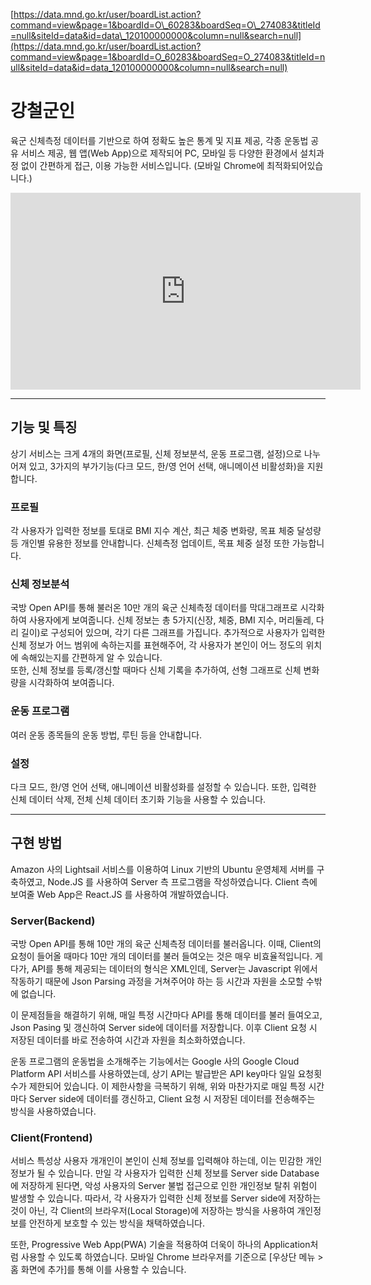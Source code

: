 [https://data.mnd.go.kr/user/boardList.action?command=view&page=1&boardId=O\_60283&boardSeq=O\_274083&titleId=null&siteId=data&id=data\_120100000000&column=null&search=null](https://data.mnd.go.kr/user/boardList.action?command=view&page=1&boardId=O_60283&boardSeq=O_274083&titleId=null&siteId=data&id=data_120100000000&column=null&search=null)

# 강철군인

육군 신체측정 데이터를 기반으로 하여 정확도 높은 통계 및 지표 제공, 각종 운동법 공유 서비스 제공, 웹 앱(Web App)으로 제작되어 PC, 모바일 등 다양한 환경에서 설치과정 없이 간편하게 접근, 이용 가능한 서비스입니다. (모바일 Chrome에 최적화되어있습니다.)

<iframe src="https://www.youtube.com/embed/0EtwRB7gK5E" width="560" height="315" frameborder="0" allowfullscreen=""></iframe>

---

## 기능 및 특징

상기 서비스는 크게 4개의 화면(프로필, 신체 정보분석, 운동 프로그램, 설정)으로 나누어져 있고, 3가지의 부가기능(다크 모드, 한/영 언어 선택, 애니메이션 비활성화)을 지원합니다.

### 프로필

각 사용자가 입력한 정보를 토대로 BMI 지수 계산, 최근 체중 변화량, 목표 체중 달성량 등 개인별 유용한 정보를 안내합니다. 신체측정 업데이트, 목표 체중 설정 또한 가능합니다.

### 신체 정보분석

국방 Open API를 통해 불러온 10만 개의 육군 신체측정 데이터를 막대그래프로 시각화하여 사용자에게 보여줍니다. 신체 정보는 총 5가지(신장, 체중, BMI 지수, 머리둘레, 다리 길이)로 구성되어 있으며, 각기 다른 그래프를 가집니다. 추가적으로 사용자가 입력한 신체 정보가 어느 범위에 속하는지를 표현해주어, 각 사용자가 본인이 어느 정도의 위치에 속해있는지를 간편하게 알 수 있습니다.  
또한, 신체 정보를 등록/갱신할 때마다 신체 기록을 추가하여, 선형 그래프로 신체 변화량을 시각화하여 보여줍니다.

### 운동 프로그램

여러 운동 종목들의 운동 방법, 루틴 등을 안내합니다.

### 설정

다크 모드, 한/영 언어 선택, 애니메이션 비활성화를 설정할 수 있습니다. 또한, 입력한 신체 데이터 삭제, 전체 신체 데이터 초기화 기능을 사용할 수 있습니다.

---

## 구현 방법

Amazon 사의 Lightsail 서비스를 이용하여 Linux 기반의 Ubuntu 운영체제 서버를 구축하였고, Node.JS 를 사용하여 Server 측 프로그램을 작성하였습니다. Client 측에 보여줄 Web App은 React.JS 를 사용하여 개발하였습니다.

### Server(Backend)

국방 Open API를 통해 10만 개의 육군 신체측정 데이터를 불러옵니다. 이때, Client의 요청이 들어올 때마다 10만 개의 데이터를 불러 들여오는 것은 매우 비효율적입니다. 게다가, API를 통해 제공되는 데이터의 형식은 XML인데, Server는 Javascript 위에서 작동하기 때문에 Json Parsing 과정을 거쳐주어야 하는 등 시간과 자원을 소모할 수밖에 없습니다.

이 문제점들을 해결하기 위해, 매일 특정 시간마다 API를 통해 데이터를 불러 들여오고, Json Pasing 및 갱신하여 Server side에 데이터를 저장합니다. 이후 Client 요청 시 저장된 데이터를 바로 전송하여 시간과 자원을 최소화하였습니다.

운동 프로그램의 운동법을 소개해주는 기능에서는 Google 사의 Google Cloud Platform API 서비스를 사용하였는데, 상기 API는 발급받은 API key마다 일일 요청횟수가 제한되어 있습니다. 이 제한사항을 극복하기 위해, 위와 마찬가지로 매일 특정 시간마다 Server side에 데이터를 갱신하고, Client 요청 시 저장된 데이터를 전송해주는 방식을 사용하였습니다.

### Client(Frontend)

서비스 특성상 사용자 개개인이 본인이 신체 정보를 입력해야 하는데, 이는 민감한 개인정보가 될 수 있습니다. 만일 각 사용자가 입력한 신체 정보를 Server side Database에 저장하게 된다면, 악성 사용자의 Server 불법 접근으로 인한 개인정보 탈취 위험이 발생할 수 있습니다. 따라서, 각 사용자가 입력한 신체 정보를 Server side에 저장하는 것이 아닌, 각 Client의 브라우저(Local Storage)에 저장하는 방식을 사용하여 개인정보를 안전하게 보호할 수 있는 방식을 채택하였습니다.

또한, Progressive Web App(PWA) 기술을 적용하여 더욱이 하나의 Application처럼 사용할 수 있도록 하였습니다. 모바일 Chrome 브라우저를 기준으로 \[우상단 메뉴 > 홈 화면에 추가\]를 통해 이를 사용할 수 있습니다.
